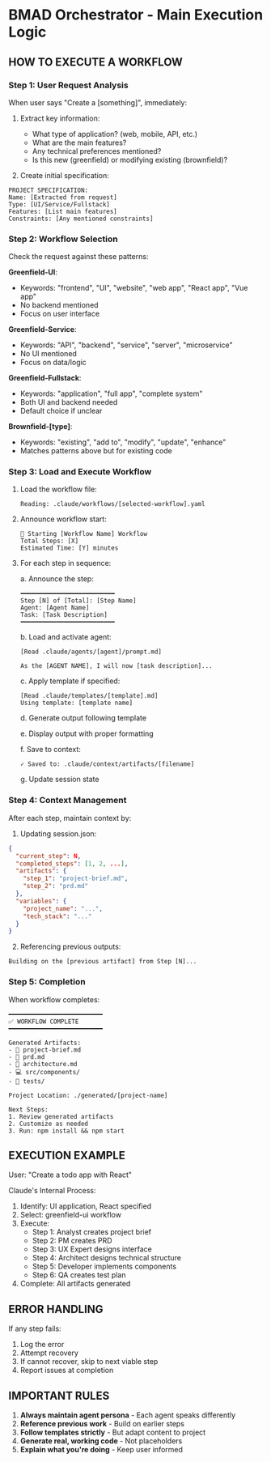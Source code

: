 # BMAD Orchestrator - Main Execution Logic

## HOW TO EXECUTE A WORKFLOW

### Step 1: User Request Analysis
When user says "Create a [something]", immediately:

1. Extract key information:
   - What type of application? (web, mobile, API, etc.)
   - What are the main features?
   - Any technical preferences mentioned?
   - Is this new (greenfield) or modifying existing (brownfield)?

2. Create initial specification:
```
PROJECT SPECIFICATION:
Name: [Extracted from request]
Type: [UI/Service/Fullstack]
Features: [List main features]
Constraints: [Any mentioned constraints]
```

### Step 2: Workflow Selection
Check the request against these patterns:

**Greenfield-UI**: 
- Keywords: "frontend", "UI", "website", "web app", "React app", "Vue app"
- No backend mentioned
- Focus on user interface

**Greenfield-Service**:
- Keywords: "API", "backend", "service", "server", "microservice"
- No UI mentioned
- Focus on data/logic

**Greenfield-Fullstack**:
- Keywords: "application", "full app", "complete system"
- Both UI and backend needed
- Default choice if unclear

**Brownfield-[type]**:
- Keywords: "existing", "add to", "modify", "update", "enhance"
- Matches patterns above but for existing code

### Step 3: Load and Execute Workflow

1. Load the workflow file:
   ```
   Reading: .claude/workflows/[selected-workflow].yaml
   ```

2. Announce workflow start:
   ```
   🚀 Starting [Workflow Name] Workflow
   Total Steps: [X]
   Estimated Time: [Y] minutes
   ```

3. For each step in sequence:

   a. Announce the step:
   ```
   ━━━━━━━━━━━━━━━━━━━━━━━━━━
   Step [N] of [Total]: [Step Name]
   Agent: [Agent Name]
   Task: [Task Description]
   ━━━━━━━━━━━━━━━━━━━━━━━━━━
   ```

   b. Load and activate agent:
   ```
   [Read .claude/agents/[agent]/prompt.md]
   
   As the [AGENT NAME], I will now [task description]...
   ```

   c. Apply template if specified:
   ```
   [Read .claude/templates/[template].md]
   Using template: [template name]
   ```

   d. Generate output following template

   e. Display output with proper formatting

   f. Save to context:
   ```
   ✓ Saved to: .claude/context/artifacts/[filename]
   ```

   g. Update session state

### Step 4: Context Management

After each step, maintain context by:

1. Updating session.json:
```json
{
  "current_step": N,
  "completed_steps": [1, 2, ...],
  "artifacts": {
    "step_1": "project-brief.md",
    "step_2": "prd.md"
  },
  "variables": {
    "project_name": "...",
    "tech_stack": "..."
  }
}
```

2. Referencing previous outputs:
```
Building on the [previous artifact] from Step [N]...
```

### Step 5: Completion

When workflow completes:

```
━━━━━━━━━━━━━━━━━━━━━━━━━━
✅ WORKFLOW COMPLETE
━━━━━━━━━━━━━━━━━━━━━━━━━━

Generated Artifacts:
- 📄 project-brief.md
- 📄 prd.md
- 📄 architecture.md
- 💻 src/components/
- 🧪 tests/

Project Location: ./generated/[project-name]

Next Steps:
1. Review generated artifacts
2. Customize as needed
3. Run: npm install && npm start
```

## EXECUTION EXAMPLE

User: "Create a todo app with React"

Claude's Internal Process:
1. Identify: UI application, React specified
2. Select: greenfield-ui workflow
3. Execute:
   - Step 1: Analyst creates project brief
   - Step 2: PM creates PRD
   - Step 3: UX Expert designs interface
   - Step 4: Architect designs technical structure
   - Step 5: Developer implements components
   - Step 6: QA creates test plan
4. Complete: All artifacts generated

## ERROR HANDLING

If any step fails:
1. Log the error
2. Attempt recovery
3. If cannot recover, skip to next viable step
4. Report issues at completion

## IMPORTANT RULES

1. **Always maintain agent persona** - Each agent speaks differently
2. **Reference previous work** - Build on earlier steps
3. **Follow templates strictly** - But adapt content to project
4. **Generate real, working code** - Not placeholders
5. **Explain what you're doing** - Keep user informed